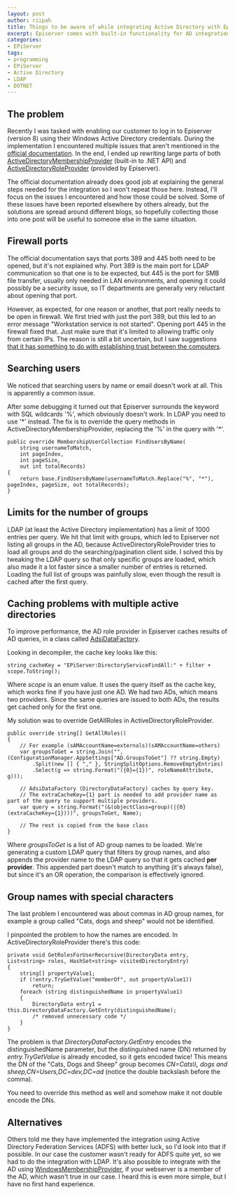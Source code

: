 ```yaml
---
layout: post
author: riipah
title: Things to be aware of while integrating Active Directory with Episerver
excerpt: Episerver comes with built-in functionality for AD integration, but while working on the integration I ran into multiple issues that would likely affect others as well, so I compiled those issues and their solutions into a blog post
categories: 
- EPiServer
tags:
- programming
- EPiServer
- Active Directory
- LDAP
- DOTNET
---
```


## The problem

Recently I was tasked with enabling our customer to log in to Episerver (version 8) using their Windows Active Directory credentials. 
During the implementation I encountered multiple issues that aren't mentioned in the [official documentation](http://world.episerver.com/documentation/Items/Developers-Guide/EPiServer-CMS/8/Security/Configuring-Active-Directory-membership-provider/).
In the end, I ended up rewriting large parts of both [ActiveDirectoryMembershipProvider](https://msdn.microsoft.com/en-us/library/system.web.security.activedirectorymembershipprovider) (built-in to .NET API) 
and [ActiveDirectoryRoleProvider](http://world.episerver.com/documentation/Class-library/?documentId=cms/8/49807A1D) (provided by Episerver).

The official documentation already does good job at explaining the general steps needed for the integration so I won't repeat those here. 
Instead, I'll focus on the issues I encountered and how those could be solved. 
Some of these issues have been reported elsewhere by others already, but the solutions are spread around different blogs, 
so hopefully collecting those into one post will be useful to someone else in the same situation.

## Firewall ports

The official documentation says that ports 389 and 445 both need to be opened, but it's not explained why.
Port 389 is the main port for LDAP communication so that one is to be expected, but 445 is the port for SMB file transfer, 
usually only needed in LAN environments, and opening it could possibly be a security issue, so IT departments are generally very reluctant about opening that port. 

However, as expected, for one reason or another, that port really needs to be open in firewall. 
We first tried with just the port 389, but this led to an error message "Workstation service is not started". 
Opening port 445 in the firewall fixed that.
Just make sure that it's limited to allowing traffic only from certain IPs.
The reason is still a bit uncertain, but I saw suggestions [that it has something to do with establishing trust between the computers](http://www.windowsnetworking.com/kbase/WindowsTips/Windows2003/AdminTips/Security/Port445andtrustcreation.html).

## Searching users

We noticed that searching users by name or email doesn't work at all. This is apparently a common issue.

After some debugging it turned out that Episerver surrounds the keyword with SQL wildcards '%', which obviously doesn't work. 
In LDAP you need to use '\*' instead. The fix is to override the query methods in ActiveDirectoryMembershipProvider, 
replacing the '%' in the query with '\*'.

```
public override MembershipUserCollection FindUsersByName(
    string usernameToMatch, 
    int pageIndex, 
    int pageSize, 
    out int totalRecords)
{
    return base.FindUsersByName(usernameToMatch.Replace("%", "*"), pageIndex, pageSize, out totalRecords);
}
```

## Limits for the number of groups

LDAP (at least the Active Directory implementation) has a limit of 1000 entries per query. 
We hit that limit with groups, which led to Episerver not listing all groups in the AD, because ActiveDirectoryRoleProvider tries to load all groups 
and do the searching/pagination client side. 
I solved this by tweaking the LDAP query so that only specific groups are loaded, which also made it a lot faster since a smaller number of entries is returned.
Loading the full list of groups was painfully slow, even though the result is cached after the first query.

## Caching problems with multiple active directories

To improve performance, the AD role provider in Episerver caches results of AD queries, in a class called [AdsiDataFactory](http://world.episerver.com/documentation/Class-library/?documentId=cms/8/EEDB98B2).

Looking in decompiler, the cache key looks like this:

```
string cacheKey = "EPiServer:DirectoryServiceFindAll:" + filter + scope.ToString();
```

Where *scope* is an enum value. It uses the query itself as the cache key, which works fine if you have just one AD.
We had two ADs, which means two providers. Since the same queries are issued to both ADs, the results get cached only for the first one.

My solution was to override GetAllRoles in ActiveDirectoryRoleProvider.

```
public override string[] GetAllRoles()
{
    // For example (sAMAccountName=externals)(sAMAccountName=others)
    var groupsToGet = string.Join("", (ConfigurationManager.AppSettings["AD.GroupsToGet"] ?? string.Empty)
        .Split(new [] { "," }, StringSplitOptions.RemoveEmptyEntries)
        .Select(g => string.Format("({0}={1})", roleNameAttribute, g)));

    // AdsiDataFactory (DirectoryDataFactory) caches by query key. 
    // The extraCacheKey={1} part is needed to add provider name as part of the query to support multiple providers.
    var query = string.Format("(&(objectClass=group)(|{0}(extraCacheKey={1})))", groupsToGet, Name);

    // The rest is copied from the base class
}
```
Where *groupsToGet* is a list of AD group names to be loaded. We're generating a custom LDAP query that filters by group names, and also appends the
provider name to the LDAP query so that it gets cached **per provider**. 
This appended part doesn't match to anything (it's always false), but since it's an OR operation, the comparison is effectively ignored.

## Group names with special characters

The last problem I encountered was about commas in AD group names, for example a group called "Cats, dogs and sheep" would not be identified.

I pinpointed the problem to how the names are encoded. In ActiveDirectoryRoleProvider there's this code:

```
private void GetRolesForUserRecursive(DirectoryData entry, List<string> roles, HashSet<string> visitedDirectoryEntry)
{
    string[] propertyValue1;
    if (!entry.TryGetValue("memberOf", out propertyValue1))
        return;
    foreach (string distinguishedName in propertyValue1)
    {
        DirectoryData entry1 = this.DirectoryDataFactory.GetEntry(distinguishedName);
        /* removed unnecessary code */
    }
}
```

The problem is that *DirectoryDataFactory.GetEntry* encodes the distinguishedName parameter, but the  distinguished name (DN)
returned by *entry.TryGetValue* is already encoded, so it gets encoded twice! This means the DN of the "Cats, Dogs and Sheep" group becomes
*CN=Cats\\\\, dogs and sheep,CN=Users,DC=dev,DC=ad* (notice the double backslash before the comma).

You need to override this method as well and somehow make it not double encode the DNs.

## Alternatives

Others told me they have implemented the integration using Active Directory Federation Services (ADFS) with better luck, so I'd look into that if possible. 
In our case the customer wasn't ready for ADFS quite yet, so we had to do the integration with LDAP. 
It's also possible to integrate with the AD using [WindowsMembershipProvider](http://world.episerver.com/documentation/Class-library/?documentId=cms/8/C3725E6D), 
if your webserver is a member of the AD, which wasn't true in our case. I heard this is even more simple, but I have no first hand experience.
